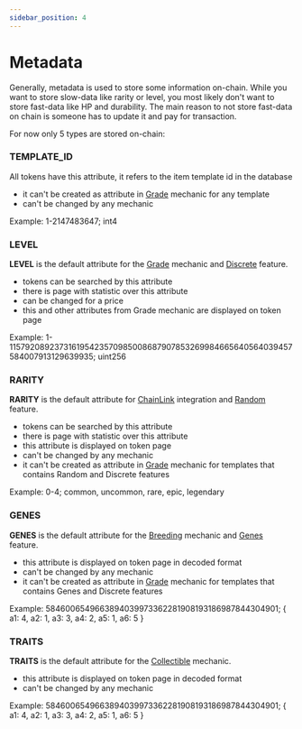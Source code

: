 ```yaml
---
sidebar_position: 4
---
```


# Metadata

Generally, metadata is used to store some information on-chain. While you want to store slow-data like rarity or level,
you most likely don't want to store fast-data like HP and durability. The main reason to not store fast-data on chain is
someone has to update it and pay for transaction.

For now only 5 types are stored on-chain:

### TEMPLATE_ID

All tokens have this attribute, it refers to the item template id in the database

- it can't be created as attribute in [Grade](/admin/mechanics-simple/grade/) mechanic for any template
- can't be changed by any mechanic

Example: 1-2147483647; int4

### LEVEL

**LEVEL** is the default attribute for the [Grade](/admin/mechanics-simple/grade/) mechanic
and [Discrete](/admin/hierarchy/ERC721/features/#discrete) feature.

- tokens can be searched by this attribute
- there is page with statistic over this attribute
- can be changed for a price
- this and other attributes from Grade mechanic are displayed on token page

Example: 1-115792089237316195423570985008687907853269984665640564039457584007913129639935; uint256

### RARITY

**RARITY** is the default attribute for [ChainLink](/admin/integrations/chain-link/) integration
and [Random](/admin/hierarchy/ERC721/features/#random) feature.

- tokens can be searched by this attribute
- there is page with statistic over this attribute
- this attribute is displayed on token page
- can't be changed by any mechanic
- it can't be created as attribute in [Grade](/admin/mechanics-simple/grade/) mechanic for templates that contains
  Random and Discrete features

Example: 0-4; common, uncommon, rare, epic, legendary

### GENES

**GENES** is the default attribute for the [Breeding](/admin/mechanics-simple/breeding/) mechanic
   and [Genes](/admin/hierarchy/ERC721/features/#genes) feature.

- this attribute is displayed on token page in decoded format
- can't be changed by any mechanic
- it can't be created as attribute in [Grade](/admin/mechanics-simple/grade/) mechanic for templates that contains
  Genes and Discrete features

Example: 5846006549663894039973362281908193186987844304901; { a1: 4, a2: 1, a3: 3, a4: 2, a5: 1, a6: 5 }

### TRAITS

**TRAITS** is the default attribute for the [Collectible](/admin/mechanics-simple/collectible/) mechanic.

- this attribute is displayed on token page in decoded format
- can't be changed by any mechanic

Example: 5846006549663894039973362281908193186987844304901; { a1: 4, a2: 1, a3: 3, a4: 2, a5: 1, a6: 5 }

